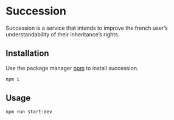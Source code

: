 # Succession

Succession is a service that intends to improve the french user’s understandability of their inheritance’s rights.

## Installation

Use the package manager [npm](https://www.npmjs.com/) to install succession.

```bash
npm i
```

## Usage

```bash
npm run start:dev
```
